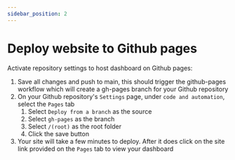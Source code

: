 ```yaml
---
sidebar_position: 2
---
```


# Deploy website to Github pages

Activate repository settings to host dashboard on Github pages:

1. Save all changes and push to main, this should trigger the github-pages workflow which will create a gh-pages branch for your Github repository
2. On your Github repository's `Settings` page, under `code and automation`, select the `Pages` tab
   1. Select `Deploy from a branch` as the source
   2. Select `gh-pages` as the branch
   3. Select `/(root)` as the root folder
   4. Click the save button
3. Your site will take a few minutes to deploy. After it does click on the site link provided on the `Pages` tab to view your dashboard
